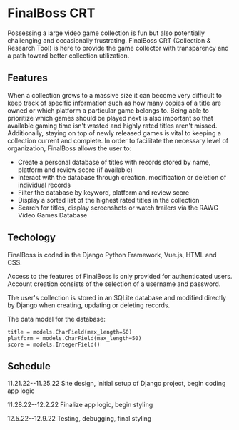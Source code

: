 
# FinalBoss CRT

Possessing a large video game collection is fun but also potentially challenging and occasionally frustrating. FinalBoss CRT (Collection & Research Tool) is here to provide the game collector with transparency and a path toward better collection utilization.


## Features

When a collection grows to a massive size it can become very difficult to keep track of specific information such as how many copies of a title are owned or which platform a particular game belongs to. Being able to prioritize which games should be played next is also important so that available gaming time isn't wasted and highly rated titles aren't missed. Additionally, staying on top of newly released games is vital to keeping a collection current and complete. In order to facilitate the necessary level of organization, FinalBoss allows the user to:

- Create a personal database of titles with records stored by name, platform and review score (if available)
- Interact with the database through creation, modification or deletion of individual records
- Filter the database by keyword, platform and review score
- Display a sorted list of the highest rated titles in the collection
- Search for titles, display screenshots or watch trailers via the RAWG Video Games Database


## Techology

FinalBoss is coded in the Django Python Framework, Vue.js, HTML and CSS.

Access to the features of FinalBoss is only provided for authenticated users. Account creation consists of the selection of a username and password.

The user's collection is stored in an SQLite database and modified directly by Django when creating, updating or deleting records.

The data model for the database:

    title = models.CharField(max_length=50)
    platform = models.CharField(max_length=50)
    score = models.IntegerField()




## Schedule

11.21.22--11.25.22 Site design, initial setup of Django project, begin coding app logic

11.28.22--12.2.22 Finalize app logic, begin styling  

12.5.22--12.9.22 Testing, debugging, final styling


